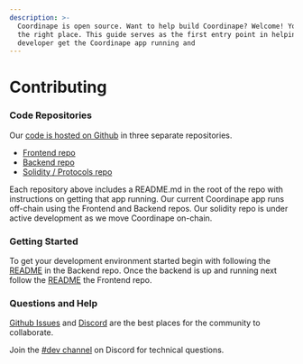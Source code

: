 ```yaml
---
description: >-
  Coordinape is open source. Want to help build Coordinape? Welcome! You are in
  the right place. This guide serves as the first entry point in helping a new
  developer get the Coordinape app running and
---
```


# Contributing

### Code Repositories

Our [code is hosted on Github](http://github.com/coordinape/) in three separate repositories.

* [Frontend repo](https://github.com/coordinape/coordinape)
* [Backend repo](https://github.com/coordinape/coordinape-backend)
* [Solidity / Protocols repo](https://github.com/coordinape/coordinape-protocol)

Each repository above includes a README.md in the root of the repo with instructions on getting that app running. Our current Coordinape app runs off-chain using the Frontend and Backend repos. Our solidity repo is under active development as we move Coordinape on-chain.

### Getting Started

To get your development environment started begin with following the [README](https://github.com/coordinape/coordinape-backend/blob/main/README.md) in the Backend repo. Once the backend is up and running next follow the [README](https://github.com/coordinape/coordinape/blob/master/README.md) the Frontend repo.

### Questions and Help

[Github Issues](https://github.com/coordinape/coordinape/issues) and [Discord](https://discord.coordinape.com) are the best places for the community to collaborate.

Join the [#dev channel](https://discord.coordinape.com) on Discord for technical questions.
